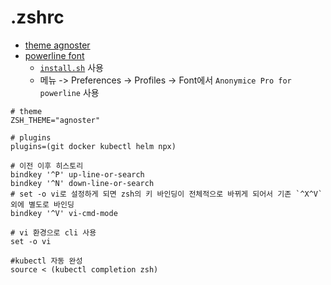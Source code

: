 # .zshrc

- [theme agnoster](https://github.com/ohmyzsh/ohmyzsh/wiki/Themes#agnoster)
- [powerline font](https://github.com/powerline/fonts)
  - [`install.sh`](https://github.com/powerline/fonts#installation) 사용
  - 메뉴 -> Preferences -> Profiles ->  Font에서 `Anonymice Pro for powerline` 사용

```.zshrc
# theme
ZSH_THEME="agnoster"

# plugins
plugins=(git docker kubectl helm npx)

# 이전 이후 히스토리
bindkey '^P' up-line-or-search
bindkey '^N' down-line-or-search
# set -o vi로 설정하게 되면 zsh의 키 바인딩이 전체적으로 바뀌게 되어서 기존 `^X^V`외에 별도로 바인딩
bindkey '^V' vi-cmd-mode

# vi 환경으로 cli 사용
set -o vi

#kubectl 자동 완성
source < (kubectl completion zsh)
```
